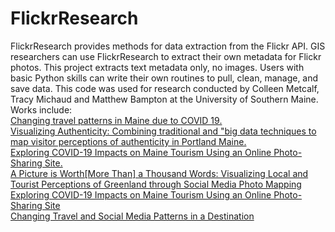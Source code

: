 # FlickrResearch
FlickrResearch provides methods for data extraction from the Flickr API.  GIS researchers can use FlickrResearch to extract their own metadata for Flickr photos. This project extracts text metadata only, no images. Users with basic Python skills can write their own routines to pull, clean, manage, and save data. This code was used for research conducted by Colleen Metcalf, Tracy Michaud and Matthew Bampton at the University of Southern Maine. 
Works include:<br/>
[Changing travel patterns in Maine due to COVID 19.](https://storymaps.arcgis.com/stories/392a2f80feeb41618e0630b375e73831)<br/>
[Visualizing Authenticity: Combining traditional and "big data techniques to map visitor perceptions of authenticity in Portland Maine.](https://digitalcommons.usm.maine.edu/cgi/viewcontent.cgi?article=1018&context=thinking-matters-symposium)<br/>
[Exploring COVID-19 Impacts on Maine Tourism Using an Online Photo-Sharing Site.](https://digitalcommons.library.umaine.edu/mpr/vol30/iss2/7/)<br/>
[A Picture is Worth[More Than] a Thousand Words: Visualizing Local and Tourist Perceptions of Greenland through Social Media Photo Mapping](https://arcticyearbook.com/arctic-yearbook/2021)<br/>
[Exploring COVID-19 Impacts on Maine Tourism Using an Online Photo-Sharing Site](https://digitalcommons.library.umaine.edu/mpr/vol30/iss2/7/)<br/>
[Changing Travel and Social Media Patterns in a Destination](https://ojs.stockton.edu/index.php/light/article/view/24)


